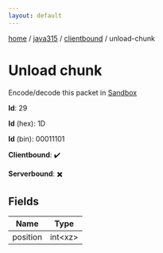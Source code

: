 ```yaml
---
layout: default
---
```


[home](/)  /  [java315](/protocol/java315)  /  [clientbound](/protocol/java315/clientbound)  /  unload-chunk

# Unload chunk

Encode/decode this packet in [Sandbox](../../../sandbox/java315#Clientbound.UnloadChunk)

**Id**: 29

**Id** (hex): 1D

**Id** (bin): 00011101

**Clientbound**: ✔️

**Serverbound**: ✖️

## Fields

Name | Type
---|---
position | int&lt;xz&gt;
